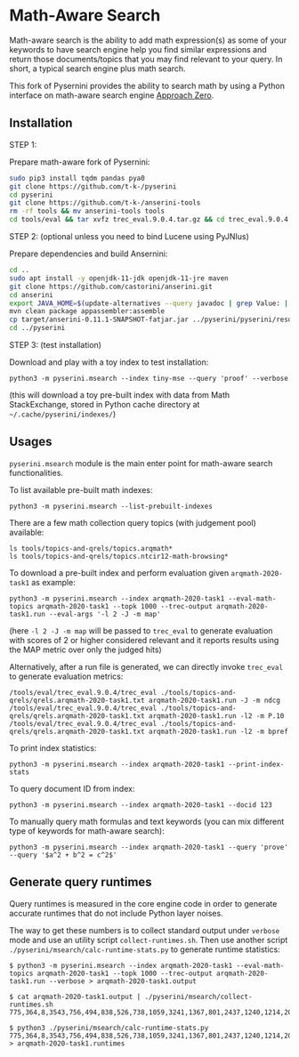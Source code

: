 # Math-Aware Search
Math-aware search is the ability to add math expression(s) as some of your keywords to have search engine help you find similar expressions and return those documents/topics that you may find relevant to your query. In short, a typical search engine plus math search.

This fork of Pysernini provides the ability to search math by using a Python interface on math-aware search engine [Approach Zero](https://github.com/approach0/search-engine).

## Installation
STEP 1:

Prepare math-aware fork of Pysernini:
```sh
sudo pip3 install tqdm pandas pya0
git clone https://github.com/t-k-/pyserini
cd pyserini
git clone https://github.com/t-k-/anserini-tools
rm -rf tools && mv anserini-tools tools
cd tools/eval && tar xvfz trec_eval.9.0.4.tar.gz && cd trec_eval.9.0.4 && make && cd ../../..
```

STEP 2: (optional unless you need to bind Lucene using PyJNIus)

Prepare dependencies and build Ansernini:
```sh
cd ..
sudo apt install -y openjdk-11-jdk openjdk-11-jre maven
git clone https://github.com/castorini/anserini.git
cd anserini
export JAVA_HOME=$(update-alternatives --query javadoc | grep Value: | head -n1 | sed 's/Value: //' | sed 's@bin/javadoc$@@') # assume it is a Debian-like system (such as Ubuntu)
mvn clean package appassembler:assemble
cp target/anserini-0.11.1-SNAPSHOT-fatjar.jar ../pyserini/pyserini/resources/jars/
cd ../pyserini
```

STEP 3: (test installation)

Download and play with a toy index to test installation:
```
python3 -m pyserini.msearch --index tiny-mse --query 'proof' --verbose
```
(this will download a toy pre-built index with data from Math StackExchange, stored in Python cache directory at `~/.cache/pyserini/indexes/`)

## Usages
`pyserini.msearch` module is the main enter point for math-aware search functionalities.

To list available pre-built math indexes:
```
python3 -m pyserini.msearch --list-prebuilt-indexes
```

There are a few math collection query topics (with judgement pool) available:
```
ls tools/topics-and-qrels/topics.arqmath*
ls tools/topics-and-qrels/topics.ntcir12-math-browsing*
```

To download a pre-built index and perform evaluation given `arqmath-2020-task1` as example:
```
python3 -m pyserini.msearch --index arqmath-2020-task1 --eval-math-topics arqmath-2020-task1 --topk 1000 --trec-output arqmath-2020-task1.run --eval-args '-l 2 -J -m map'
```
(here `-l 2 -J -m map` will be passed to `trec_eval` to generate evaluation with scores of 2 or higher considered relevant and it reports results using the MAP metric over only the judged hits)

Alternatively, after a run file is generated, we can directly invoke `trec_eval` to generate evaluation metrics:
```
/tools/eval/trec_eval.9.0.4/trec_eval ./tools/topics-and-qrels/qrels.arqmath-2020-task1.txt arqmath-2020-task1.run -J -m ndcg
/tools/eval/trec_eval.9.0.4/trec_eval ./tools/topics-and-qrels/qrels.arqmath-2020-task1.txt arqmath-2020-task1.run -l2 -m P.10
/tools/eval/trec_eval.9.0.4/trec_eval ./tools/topics-and-qrels/qrels.arqmath-2020-task1.txt arqmath-2020-task1.run -l2 -m bpref
```

To print index statistics:
```
python3 -m pyserini.msearch --index arqmath-2020-task1 --print-index-stats
```

To query document ID from index:
```
python3 -m pyserini.msearch --index arqmath-2020-task1 --docid 123
```

To manually query math formulas and text keywords (you can mix different type of keywords for math-aware search):
```
python3 -m pyserini.msearch --index arqmath-2020-task1 --query 'prove' --query '$a^2 + b^2 = c^2$'
```

## Generate query runtimes
Query runtimes is measured in the core engine code in order to generate accurate runtimes that do not include Python layer noises.

The way to get these numbers is to collect standard output under `verbose` mode and use an utility script `collect-runtimes.sh`. Then use another script `./pyserini/msearch/calc-runtime-stats.py` to generate runtime statistics:
```
$ python3 -m pyserini.msearch --index arqmath-2020-task1 --eval-math-topics arqmath-2020-task1 --topk 1000 --trec-output arqmath-2020-task1.run --verbose > arqmath-2020-task1.output

$ cat arqmath-2020-task1.output | ./pyserini/msearch/collect-runtimes.sh
775,364,8,3543,756,494,838,526,738,1059,3241,1367,801,2437,1240,1214,2056,1254,813,416,43,1790,418,181,986,1809,2175,388,50,833,885,266,20,131,540,306,8,615,1216,709,643,1701,28,1065,1410,562,650,1086,2153,780,3849,564,573,365,661,568,1335,1818,1879,580,230,2315,325,861,908,229,840,417,2003,3006,748,1116,514,1626,2035,361,3498,1002,30,26,980,757,1139,1650,1474,1331,260,803,52,1208,314,532,16,1185,124,5692,647,

$ python3 ./pyserini/msearch/calc-runtime-stats.py 775,364,8,3543,756,494,838,526,738,1059,3241,1367,801,2437,1240,1214,2056,1254,813,416,43,1790,418,181,986,1809,2175,388,50,833,885,266,20,131,540,306,8,615,1216,709,643,1701,28,1065,1410,562,650,1086,2153,780,3849,564,573,365,661,568,1335,1818,1879,580,230,2315,325,861,908,229,840,417,2003,3006,748,1116,514,1626,2035,361,3498,1002,30,26,980,757,1139,1650,1474,1331,260,803,52,1208,314,532,16,1185,124,5692,647, > arqmath-2020-task1.runtimes
```
